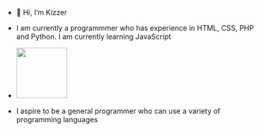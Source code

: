 - 👋 Hi, I’m Kizzer
-    I am currently a programmmer who has experience in HTML, CSS, PHP and Python. I am currently learning JavaScript
- <img src="https://github.com/Kizzer2003/Kizzer2003/assets/129549949/44a32325-4ae1-4ab4-921b-65a8bb76391b" width="100" height="100">

-    I aspire to be a general programmer who can use a variety of programming languages

<!---
Kizzer2003/Kizzer2003 is a ✨ special ✨ repository because its `README.md` (this file) appears on your GitHub profile.
You can click the Preview link to take a look at your changes.
--->
